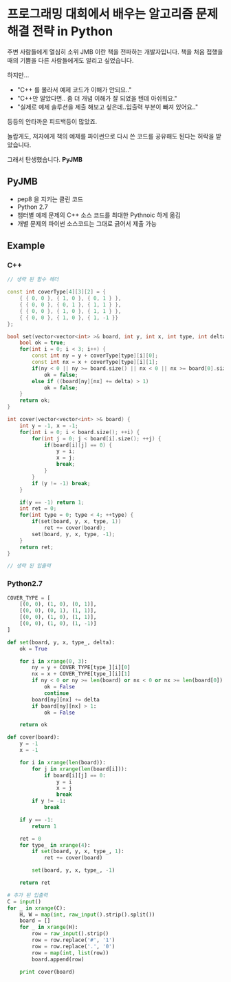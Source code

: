 # 프로그래밍 대회에서 배우는 알고리즘 문제 해결 전략 in Python

주변 사람들에게 열심히 소위 JMB 이란 책을 전파하는 개발자입니다.
책을 처음 접했을 때의 기쁨을 다른 사람들에게도 알리고 싶었습니다.

하지만...

- "C++ 를 몰라서 예제 코드가 이해가 안되요.."
- "C++만 알았다면.. 좀 더 개념 이해가 잘 되었을 텐데 아쉬워요."
- "실제로 예제 솔루션을 제출 해보고 싶은데..입출력 부분이 빠져 있어요.."

등등의 안타까운 피드백등이 많았죠.

놀랍게도, 저자에게 책의 예제를 파이썬으로 다시 쓴 코드를 공유해도 된다는 허락을 받았습니다. 

그래서 탄생했습니다. **PyJMB**

## PyJMB
- pep8 을 지키는 클린 코드
- Python 2.7
- 챕터별 예제 문제의 C++ 소스 코드를 최대한 Pythnoic 하게 옮김
- 개별 문제의 파이썬 소스코드는 그대로 긁어서 제출 가능

## Example
### C++
```c++
// 생략 된 함수 헤더

const int coverType[4][3][2] = {
	{ { 0, 0 }, { 1, 0 }, { 0, 1 } },
	{ { 0, 0 }, { 0, 1 }, { 1, 1 } },
	{ { 0, 0 }, { 1, 0 }, { 1, 1 } },
	{ { 0, 0 }, { 1, 0 }, { 1, -1 }}
};

bool set(vector<vector<int> >& board, int y, int x, int type, int delta) {
	bool ok = true;
	for(int i = 0; i < 3; i++) {
		const int ny = y + coverType[type][i][0];
		const int nx = x + coverType[type][i][1];
		if(ny < 0 || ny >= board.size() || nx < 0 || nx >= board[0].size())
			ok = false;
		else if ((board[ny][nx] += delta) > 1)
			ok = false;
	}
	return ok;
}

int cover(vector<vector<int> >& board) {
	int y = -1, x = -1;
	for(int i = 0; i < board.size(); ++i) {
		for(int j = 0; j < board[i].size(); ++j) {
			if(board[i][j] == 0) {
				y = i;
				x = j;
				break;
			}
		}
		if (y != -1) break;
	}

	if(y == -1) return 1;
	int ret = 0;
	for(int type = 0; type < 4; ++type) {
		if(set(board, y, x, type, 1))
			ret += cover(board);
		set(board, y, x, type, -1);
	}
	return ret;
}

// 생략 된 입출력
```

### Python2.7
```python
COVER_TYPE = [
	[(0, 0), (1, 0), (0, 1)],
	[(0, 0), (0, 1), (1, 1)],
	[(0, 0), (1, 0), (1, 1)],
	[(0, 0), (1, 0), (1, -1)]
]

def set(board, y, x, type_, delta):
	ok = True

	for i in xrange(0, 3):
		ny = y + COVER_TYPE[type_][i][0]
		nx = x + COVER_TYPE[type_][i][1]
		if ny < 0 or ny >= len(board) or nx < 0 or nx >= len(board[0]):
			ok = False
			continue
		board[ny][nx] += delta
		if board[ny][nx] > 1:
			ok = False

	return ok

def cover(board):
	y = -1
	x = -1

	for i in xrange(len(board)):
		for j in xrange(len(board[i])):
			if board[i][j] == 0:
				y = i
				x = j
				break
		if y != -1:
			break

	if y == -1:
		return 1

	ret = 0
	for type_ in xrange(4):
		if set(board, y, x, type_, 1):
			ret += cover(board)

		set(board, y, x, type_, -1)

	return ret

# 추가 된 입출력
C = input()
for _ in xrange(C):
	H, W = map(int, raw_input().strip().split())
	board = []
	for _ in xrange(H):
		row = raw_input().strip()
		row = row.replace('#', '1')
		row = row.replace('.', '0')
		row = map(int, list(row))
		board.append(row)

	print cover(board)
```

